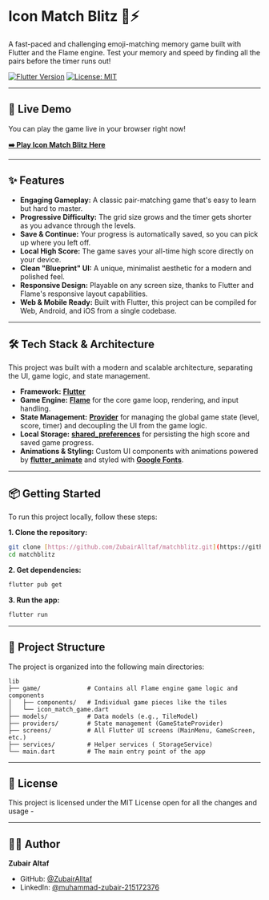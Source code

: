 # Icon Match Blitz 🧠⚡

A fast-paced and challenging emoji-matching memory game built with Flutter and the Flame engine. Test your memory and speed by finding all the pairs before the timer runs out!

[![Flutter Version](https://img.shields.io/badge/Flutter-3.x-blue.svg)](https://flutter.dev)
[![License: MIT](https://img.shields.io/badge/License-MIT-yellow.svg)](https://opensource.org/licenses/MIT)

---

## 🚀 Live Demo

You can play the game live in your browser right now!

[**➡️ Play Icon Match Blitz Here**](https://jade-rolypoly-1efa5c.netlify.app/)

---

## ✨ Features

* **Engaging Gameplay:** A classic pair-matching game that's easy to learn but hard to master.
* **Progressive Difficulty:** The grid size grows and the timer gets shorter as you advance through the levels.
* **Save & Continue:** Your progress is automatically saved, so you can pick up where you left off.
* **Local High Score:** The game saves your all-time high score directly on your device.
* **Clean "Blueprint" UI:** A unique, minimalist aesthetic for a modern and polished feel.
* **Responsive Design:** Playable on any screen size, thanks to Flutter and Flame's responsive layout capabilities.
* **Web & Mobile Ready:** Built with Flutter, this project can be compiled for Web, Android, and iOS from a single codebase.

---

## 🛠️ Tech Stack & Architecture

This project was built with a modern and scalable architecture, separating the UI, game logic, and state management.

* **Framework:** [**Flutter**](https://flutter.dev/)
* **Game Engine:** [**Flame**](https://flame-engine.org/) for the core game loop, rendering, and input handling.
* **State Management:** [**Provider**](https://pub.dev/packages/provider) for managing the global game state (level, score, timer) and decoupling the UI from the game logic.
* **Local Storage:** [**shared\_preferences**](https://pub.dev/packages/shared_preferences) for persisting the high score and saved game progress.
* **Animations & Styling:** Custom UI components with animations powered by [**flutter\_animate**](https://pub.dev/packages/flutter_animate) and styled with [**Google Fonts**](https://pub.dev/packages/google_fonts).

---

## 📦 Getting Started

To run this project locally, follow these steps:

**1. Clone the repository:**
```bash
git clone [https://github.com/ZubairAlltaf/matchblitz.git](https://github.com/ZubairAlltaf/matchblitz.git)
cd matchblitz
```

**2. Get dependencies:**
```bash
flutter pub get
```

**3. Run the app:**
```bash
flutter run
```

---

## 📂 Project Structure

The project is organized into the following main directories:

```
lib
├── game/             # Contains all Flame engine game logic and components
│   ├── components/   # Individual game pieces like the tiles
│   └── icon_match_game.dart
├── models/           # Data models (e.g., TileModel)
├── providers/        # State management (GameStateProvider)
├── screens/          # All Flutter UI screens (MainMenu, GameScreen, etc.)
├── services/         # Helper services ( StorageService)
└── main.dart         # The main entry point of the app
```

---

## 📜 License

This project is licensed under the MIT License open for all the changes and usage -

---

## 👨‍💻 Author

**Zubair Altaf**

* GitHub: [@ZubairAlltaf](https://github.com/ZubairAlltaf)
* LinkedIn: [@muhammad-zubair-215172376](https://www.linkedin.com/in/muhammad-zubair-215172376/)
